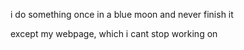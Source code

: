 i do something once in a blue moon and never finish it


except my webpage, which i cant stop working on
